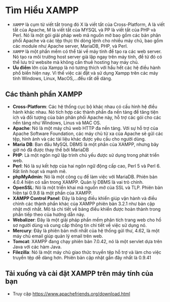 # Tìm Hiểu XAMPP
- `XAMPP` là cụm từ viết tắt trong đó X là viết tắt của Cross-Platform, A là viết tắt của Apache, M là viết tắt của MYSQL và PP là viết tắt của PHP và Perl. Nó là một gói giải pháp web mã nguồn mở bao gồm các bản phân phối Apache và các tệp thực thi dòng lệnh cho nhiều máy chủ, bao gồm các module như Apache server, MariaDB, PHP, và Perl.
- `XAMPP` là một phần mềm có thể tải về máy tính để tạo ra các web server. Nó tạo ra môi trường host server giả lập ngay trên máy tính, để từ đó có thể lưu trữ website mà không cần thuê hosting hay máy chủ.
- **Ưu điểm** lớn của Xampp là nó tương thích với hầu hết các hệ điều hành phổ biến hiện nay. Vì thế việc cài đặt và sử dụng Xampp trên các máy tính Windows, Linux, MacOS,...đều rất dễ dàng.
## Các thành phần XAMPP
- **Cross-Platform**: Các hệ thống cục bộ khác nhau có cấu hình hệ điều hành khác nhau. Nó tích hợp các thành phần đa nền tảng để tăng tiện ích và đối tượng của bản phân phối Apache này, hỗ trợ các gói cho các nền tảng như Windows, Linus và MAC OS.
- **Apache**: Nó là một máy chủ web HTTP đa nền tảng. Với sự hỗ trợ của Apache Software Foundation, các máy chủ từ xa của Apache sẽ gửi các tệp, hình ảnh và các tài liệu khác được yêu cầu cho người dùng.
- **Maria DB**: Ban đầu MySQL DBMS là một phần của XAMPP, nhưng bây giờ nó đã được thay thế bởi MariaDB
- **PHP**: Là một ngôn ngữ lập trình chủ yếu được sử dụng trong phát triển web.
- **Perl**: Nó là sự kết hợp của hai ngôn ngữ động cấp cao, Perl 5 và Perl 6. Rất linh hoạt và mạnh mẽ.
- **phpMyAdmin**: Nó là một công cụ để làm việc với MariaDB. Phiên bản 4.0.4 hiện có sẵn trong XAMPP. Quản lý DBMS là vai trò chính.
- **OpenSSL**: Nó là một triển khai mã nguồn mở của SSL và TLP. Phiên bản hiện tại 0.9.8 là một phần của XAMPP.
- **XAMPP Control Panel**: Đây là bảng điều khiển giúp vận hành và điều chỉnh các thành phần khác của XAMPP phiên bản 3.2.1 như bản cập nhật mới nhất. Mô tả chi tiết về bảng điều khiển được hoàn thành trong phần tiếp theo của hướng dẫn này.
- **Webalizer**: Đây là một giải pháp phần mềm phân tích trang web cho hồ sơ người dùng và cung cấp thông tin chi tiết về việc sử dụng nó.
- **Mercury**: Đây là phiên bản mới nhất của hệ thống gửi thư, 4.62, là một máy chủ email giúp quản lý email trên web.
- **Tomcat**: XAMPP đang chạy phiên bản 7.0.42, nó là một servlet dựa trên Java với các hàm Java.
- **Filezilla**: Nó là một máy chủ giao thức truyền tệp hỗ trợ và làm cho việc truyền tệp dễ dàng hơn. Phiên bản cập nhật gần đây nhất là 0.9.41
## Tải xuống và cài đặt XAMPP trên máy tính của bạn
- Truy cập https://www.apachefriends.org/download.html

